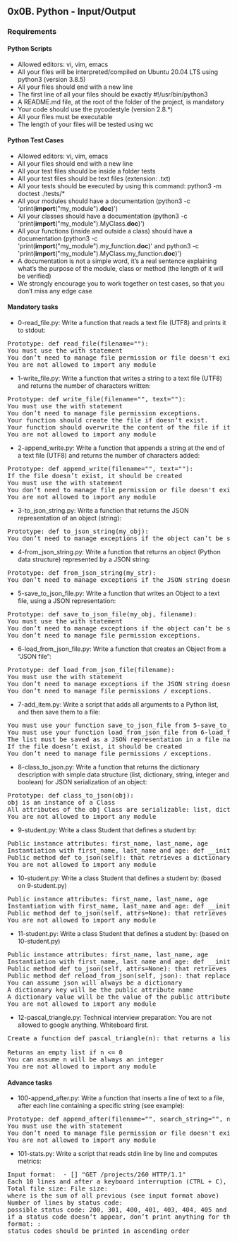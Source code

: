 ## 0x0B. Python - Input/Output

### Requirements
#### Python Scripts
* Allowed editors: vi, vim, emacs
* All your files will be interpreted/compiled on Ubuntu 20.04 LTS using python3 (version 3.8.5)
* All your files should end with a new line
* The first line of all your files should be exactly #!/usr/bin/python3
* A README.md file, at the root of the folder of the project, is mandatory
* Your code should use the pycodestyle (version 2.8.*)
* All your files must be executable
* The length of your files will be tested using wc

#### Python Test Cases
* Allowed editors: vi, vim, emacs
* All your files should end with a new line
* All your test files should be inside a folder tests
* All your test files should be text files (extension: .txt)
* All your tests should be executed by using this command: python3 -m doctest ./tests/*
* All your modules should have a documentation (python3 -c 'print(__import__("my_module").__doc__)')
* All your classes should have a documentation (python3 -c 'print(__import__("my_module").MyClass.__doc__)')
* All your functions (inside and outside a class) should have a documentation (python3 -c 'print(__import__("my_module").my_function.__doc__)' and python3 -c 'print(__import__("my_module").MyClass.my_function.__doc__)')
* A documentation is not a simple word, it’s a real sentence explaining what’s the purpose of the module, class or method (the length of it will be verified)
* We strongly encourage you to work together on test cases, so that you don’t miss any edge case

#### Mandatory tasks
* 0-read_file.py: Write a function that reads a text file (UTF8) and prints it to stdout:
<pre>
Prototype: def read_file(filename=""):
You must use the with statement
You don’t need to manage file permission or file doesn't exist exceptions.
You are not allowed to import any module
</pre>

* 1-write_file.py: Write a function that writes a string to a text file (UTF8) and returns the number of characters written:
<pre>
Prototype: def write_file(filename="", text=""):
You must use the with statement
You don’t need to manage file permission exceptions.
Your function should create the file if doesn’t exist.
Your function should overwrite the content of the file if it already exists.
You are not allowed to import any module
</pre>

* 2-append_write.py: Write a function that appends a string at the end of a text file (UTF8) and returns the number of characters added:
<pre>
Prototype: def append_write(filename="", text=""):
If the file doesn’t exist, it should be created
You must use the with statement
You don’t need to manage file permission or file doesn't exist exceptions.
You are not allowed to import any module
</pre>

* 3-to_json_string.py: Write a function that returns the JSON representation of an object (string):
<pre>
Prototype: def to_json_string(my_obj):
You don’t need to manage exceptions if the object can’t be serialized.
</pre>

* 4-from_json_string.py: Write a function that returns an object (Python data structure) represented by a JSON string:
<pre>
Prototype: def from_json_string(my_str):
You don’t need to manage exceptions if the JSON string doesn’t represent an object.
</pre>

* 5-save_to_json_file.py: Write a function that writes an Object to a text file, using a JSON representation:
<pre>
Prototype: def save_to_json_file(my_obj, filename):
You must use the with statement
You don’t need to manage exceptions if the object can’t be serialized.
You don’t need to manage file permission exceptions.
</pre>

* 6-load_from_json_file.py: Write a function that creates an Object from a “JSON file”:
<pre>
Prototype: def load_from_json_file(filename):
You must use the with statement
You don’t need to manage exceptions if the JSON string doesn’t represent an object.
You don’t need to manage file permissions / exceptions.
</pre>

* 7-add_item.py: Write a script that adds all arguments to a Python list, and then save them to a file:
<pre>
You must use your function save_to_json_file from 5-save_to_json_file.py
You must use your function load_from_json_file from 6-load_from_json_file.py
The list must be saved as a JSON representation in a file named add_item.json
If the file doesn’t exist, it should be created
You don’t need to manage file permissions / exceptions.
</pre>

* 8-class_to_json.py: Write a function that returns the dictionary description with simple data structure (list, dictionary, string, integer and boolean) for JSON serialization of an object:
<pre>
Prototype: def class_to_json(obj):
obj is an instance of a Class
All attributes of the obj Class are serializable: list, dictionary, string, integer and boolean
You are not allowed to import any module
</pre>

* 9-student.py: Write a class Student that defines a student by:
<pre>
Public instance attributes: first_name, last_name, age
Instantiation with first_name, last_name and age: def __init__(self, first_name, last_name, age):
Public method def to_json(self): that retrieves a dictionary representation of a Student instance (same as 8-class_to_json.py)
You are not allowed to import any module
</pre>

* 10-student.py: Write a class Student that defines a student by: (based on 9-student.py)
<pre>
Public instance attributes: first_name, last_name, age
Instantiation with first_name, last_name and age: def __init__(self, first_name, last_name, age):
Public method def to_json(self, attrs=None): that retrieves a dictionary representation of a Student instance (same as 8-class_to_json.py): If attrs is a list of strings, only attribute names contained in this list must be retrieved. Otherwise, all attributes must be retrieved
You are not allowed to import any module
</pre>

* 11-student.py: Write a class Student that defines a student by: (based on 10-student.py)
<pre>
Public instance attributes: first_name, last_name, age
Instantiation with first_name, last_name and age: def __init__(self, first_name, last_name, age):
Public method def to_json(self, attrs=None): that retrieves a dictionary representation of a Student instance (same as 8-class_to_json.py): If attrs is a list of strings, only attributes name contain in this list must be retrieved. Otherwise, all attributes must be retrieved
Public method def reload_from_json(self, json): that replaces all attributes of the Student instance:
You can assume json will always be a dictionary
A dictionary key will be the public attribute name
A dictionary value will be the value of the public attribute
You are not allowed to import any module
</pre>

* 12-pascal_triangle.py: Technical interview preparation: You are not allowed to google anything. Whiteboard first.
<pre>
Create a function def pascal_triangle(n): that returns a list of lists of integers representing the Pascal’s triangle of n:

Returns an empty list if n <= 0
You can assume n will be always an integer
You are not allowed to import any module
</pre>

#### Advance tasks
* 100-append_after.py: Write a function that inserts a line of text to a file, after each line containing a specific string (see example):
<pre>
Prototype: def append_after(filename="", search_string="", new_string=""):
You must use the with statement
You don’t need to manage file permission or file doesn't exist exceptions.
You are not allowed to import any module
</pre>

* 101-stats.py: Write a script that reads stdin line by line and computes metrics:
<pre>
Input format: <IP Address> - [<date>] "GET /projects/260 HTTP/1.1" <status code> <file size>
Each 10 lines and after a keyboard interruption (CTRL + C), prints those statistics since the beginning:
Total file size: File size: <total size>
where is the sum of all previous (see input format above)
Number of lines by status code:
possible status code: 200, 301, 400, 401, 403, 404, 405 and 500
if a status code doesn’t appear, don’t print anything for this status code
format: <status code>: <number>
status codes should be printed in ascending order
</pre>
